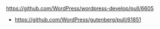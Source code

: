 https://github.com/WordPress/wordpress-develop/pull/6605

* https://github.com/WordPress/gutenberg/pull/61851